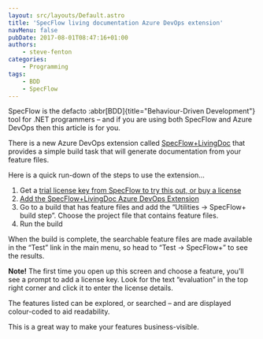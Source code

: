 ```yaml
---
layout: src/layouts/Default.astro
title: 'SpecFlow living documentation Azure DevOps extension'
navMenu: false
pubDate: 2017-08-01T08:47:16+01:00
authors:
    - steve-fenton
categories:
    - Programming
tags:
    - BDD
    - SpecFlow
---
```


SpecFlow is the defacto :abbr[BDD]{title="Behaviour-Driven Development"} tool for .NET programmers – and if you are using both SpecFlow and Azure DevOps then this article is for you.

There is a new Azure DevOps extension called [SpecFlow+LivingDoc](https://marketplace.visualstudio.com/items?itemName=techtalk.techtalk-specflow-plus&utm_source=fenton) that provides a simple build task that will generate documentation from your feature files.

Here is a quick run-down of the steps to use the extension…

1. Get a [trial license key from SpecFlow to try this out, or buy a license](http://specflow.org/plus/)
2. [Add the SpecFlow+LivingDoc Azure DevOps Extension](https://marketplace.visualstudio.com/items?itemName=techtalk.techtalk-specflow-plus&utm_source=fenton)
3. Go to a build that has feature files and add the “Utilities -> SpecFlow+ build step”. Choose the project file that contains feature files.
4. Run the build

When the build is complete, the searchable feature files are made available in the “Test” link in the main menu, so head to “Test -> SpecFlow+” to see the results.

**Note!** The first time you open up this screen and choose a feature, you’ll see a prompt to add a license key. Look for the text “evaluation” in the top right corner and click it to enter the license details.

The features listed can be explored, or searched – and are displayed colour-coded to aid readability.

This is a great way to make your features business-visible.